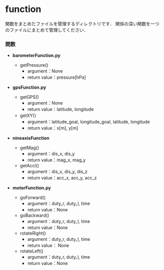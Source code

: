 # **function**
関数をまとめたファイルを管理するディレクトリです．
関係の深い関数を一つのファイルにまとめて管理してください．

### 関数
- **barometerFunction.py**
    - getPressure()
        - argument：None
        - return value：pressure[hPa]
      
      
- **gpsFunction.py**
    - getGPS()
        - argument：None
        - return value：latitude, longitude
    - getXY(）
        - argument：latitude_goal, longitude_goal, latitude, longitude
        - return value：x[m], y[m]
   
   
- **nineaxisFunction**
    - getMag()
        - argument：dis_x, dis_y
        - return value：mag_x, mag_y
    - getAccl()
        - argument：dis_x, dis_y, dis_z
        - return value：acc_x, acc_y, acc_z
     
     
- **motorFunction.py**
    - goForward()
        - argument：duty_r, duty_l, time
        - return value：None
    - goBackward()
        - argument：duty_r, duty_l, time
        - return value：None
    - rotateRight()
        - argument：duty_r, duty_l, time
        - return value： None
    - rotateLeft()
        - argument：duty_r, duty_l, time
        - return value：None
